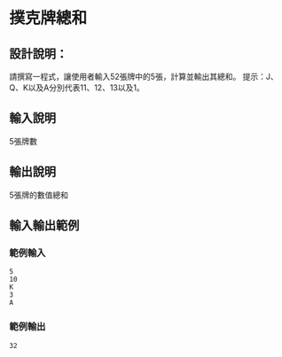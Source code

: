 # 撲克牌總和

## 設計說明：
請撰寫一程式，讓使用者輸入52張牌中的5張，計算並輸出其總和。
提示：J、Q、K以及A分別代表11、12、13以及1。

## 輸入說明

5張牌數

## 輸出說明

5張牌的數值總和

## 輸入輸出範例

### 範例輸入

```
5
10
K
3
A
```

### 範例輸出

```
32
```